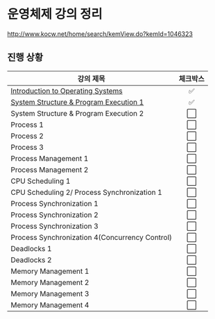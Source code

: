 # 운영체제 강의 정리

http://www.kocw.net/home/search/kemView.do?kemId=1046323



## 진행 상황

| 강의 제목                                                    |       체크박스       |
| ------------------------------------------------------------ | :------------------: |
| [Introduction to Operating Systems](./01.%20Introduction%20to%20Operating%20Systems.md) |  :white_check_mark:  |
| [System Structure & Program Execution 1](02-1.%20System%20Structure%20&%20Program%20Execution%201) |  :white_check_mark:  |
| System Structure & Program Execution 2                       | :white_large_square: |
| Process 1                                                    | :white_large_square: |
| Process 2                                                    | :white_large_square: |
| Process 3                                                    | :white_large_square: |
| Process Management 1                                         | :white_large_square: |
| Process Management 2                                         | :white_large_square: |
| CPU Scheduling 1                                             | :white_large_square: |
| CPU Scheduling 2/ Process Synchronization 1                  | :white_large_square: |
| Process Synchronization 1                                    | :white_large_square: |
| Process Synchronization 2                                    | :white_large_square: |
| Process Synchronization 3                                    | :white_large_square: |
| Process Synchronization 4(Concurrency Control)               | :white_large_square: |
| Deadlocks 1                                                  | :white_large_square: |
| Deadlocks 2                                                  | :white_large_square: |
| Memory Management 1                                          | :white_large_square: |
| Memory Management 2                                          | :white_large_square: |
| Memory Management 3                                          | :white_large_square: |
| Memory Management 4                                          | :white_large_square: |

